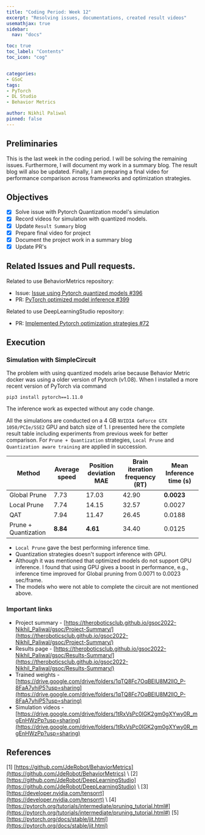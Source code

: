 ```yaml
---
title: "Coding Period: Week 12"
excerpt: "Resolving issues, documentations, created result videos"
usemathjax: true
sidebar:
  nav: "docs"

toc: true
toc_label: "Contents"
toc_icon: "cog"


categories:
- GSoC
tags:
- PyTorch
- DL Studio
- Behavior Metrics

author: Nikhil Paliwal
pinned: false
---
```



## Preliminaries

This is the last week in the coding period. I will be solving the remaining issues.
Furthermore, I will document my work in a summary blog. The result blog will also be
updated. Finally, I am preparing a final video for performance comparison across 
frameworks and optimization strategies. 


## Objectives

- [X] Solve issue with Pytorch Quantization model's simulation
- [X] Record videos for simulation with quantized models.
- [X] Update `Result Summary` blog
- [X] Prepare final video for project
- [X] Document the project work in a summary blog
- [X] Update PR's

## Related Issues and Pull requests.

Related to use BehaviorMetrics repository:
* Issue: [Issue using Pytorch quantized models #396](https://github.com/JdeRobot/BehaviorMetrics/issues/396)
* PR: [PyTorch optimized model inference #399](https://github.com/JdeRobot/BehaviorMetrics/pull/399)

Related to use DeepLearningStudio repository:
* PR: [Implemented Pytorch optimization strategies #72](https://github.com/JdeRobot/DeepLearningStudio/pull/72)

## Execution

### Simulation with SimpleCircuit

The problem with using quantized models arise because Behavior Metric docker was using a older version of Pytorch (v1.08).
When I installed a more recent version of PyTorch via command 
```
pip3 install pytorch==1.11.0
```
The inference work as expected without any code change.

All the simulations are conducted on a 4 GB `NVIDIA GeForce GTX 1050/PCIe/SSE2` GPU and batch size of 1. 
I presented here the complete result table including experiments from previous week for better comparison.
For `Prune + Quantization` strategies, `Local Prune` and `Quantization aware training` are applied in succession. 

Method  | Average speed | Position deviation MAE | Brain iteration frequency (RT) | Mean Inference time (s)
--- | --- | --- | --- | --- 
Global Prune | 7.73 | 17.03 | 42.90 | **0.0023**
Local Prune | 7.74 | 14.15 | 32.57 | 0.0027
QAT | 7.94 | 11.47 | 26.45 | 0.0188
Prune + Quantization | **8.84** | **4.61** | 34.40 | 0.0125

* `Local Prune` gave the best performing inference time.
* Quantization strategies doesn't support inference with GPU.
* Although it was mentioned that optimized models do not support GPU inference. I found that using GPU gives a boost
in performance, e.g., inference time improved for Global pruning from 0.0071 to 0.0023 sec/frame.
* The models who were not able to complete the circuit are not mentioned above.


### Important links

* Project summary - [https://theroboticsclub.github.io/gsoc2022-Nikhil_Paliwal/gsoc/Project-Summary/](https://theroboticsclub.github.io/gsoc2022-Nikhil_Paliwal/gsoc/Project-Summary/) 
* Results page - [https://theroboticsclub.github.io/gsoc2022-Nikhil_Paliwal/gsoc/Results-Summary/](https://theroboticsclub.github.io/gsoc2022-Nikhil_Paliwal/gsoc/Results-Summary/)
* Trained weights - [https://drive.google.com/drive/folders/1qTQ8Fc7OqBElU8M2llO_P-8FaA7yhiP5?usp=sharing](https://drive.google.com/drive/folders/1qTQ8Fc7OqBElU8M2llO_P-8FaA7yhiP5?usp=sharing)
* Simulation videos - [https://drive.google.com/drive/folders/1tRxVsPc0IGK2gm0gXYwy0R_mgEnHWzPp?usp=sharing](https://drive.google.com/drive/folders/1tRxVsPc0IGK2gm0gXYwy0R_mgEnHWzPp?usp=sharing)


## References

[1] [https://github.com/JdeRobot/BehaviorMetrics](https://github.com/JdeRobot/BehaviorMetrics) \\
[2] [https://github.com/JdeRobot/DeepLearningStudio](https://github.com/JdeRobot/DeepLearningStudio) \\
[3] [https://developer.nvidia.com/tensorrt](https://developer.nvidia.com/tensorrt) \\
[4] [https://pytorch.org/tutorials/intermediate/pruning_tutorial.html#](https://pytorch.org/tutorials/intermediate/pruning_tutorial.html#)
[5] [https://pytorch.org/docs/stable/jit.html](https://pytorch.org/docs/stable/jit.html)